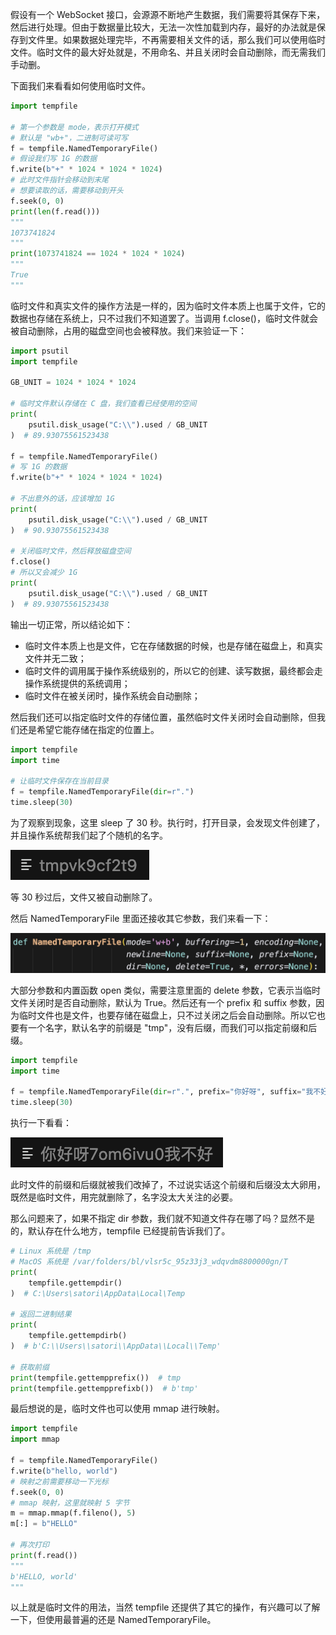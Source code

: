 假设有一个 WebSocket 接口，会源源不断地产生数据，我们需要将其保存下来，然后进行处理。但由于数据量比较大，无法一次性加载到内存，最好的办法就是保存到文件里。如果数据处理完毕，不再需要相关文件的话，那么我们可以使用临时文件。临时文件的最大好处就是，不用命名、并且关闭时会自动删除，而无需我们手动删。

下面我们来看看如何使用临时文件。

```python
import tempfile

# 第一个参数是 mode，表示打开模式
# 默认是 "wb+"，二进制可读可写
f = tempfile.NamedTemporaryFile()
# 假设我们写 1G 的数据
f.write(b"+" * 1024 * 1024 * 1024)
# 此时文件指针会移动到末尾
# 想要读取的话，需要移动到开头
f.seek(0, 0)
print(len(f.read()))
"""
1073741824
"""
print(1073741824 == 1024 * 1024 * 1024)
"""
True
"""
```

临时文件和真实文件的操作方法是一样的，因为临时文件本质上也属于文件，它的数据也存储在系统上，只不过我们不知道罢了。当调用 f.close()，临时文件就会被自动删除，占用的磁盘空间也会被释放。我们来验证一下：

```Python
import psutil
import tempfile

GB_UNIT = 1024 * 1024 * 1024

# 临时文件默认存储在 C 盘，我们查看已经使用的空间
print(
    psutil.disk_usage("C:\\").used / GB_UNIT
)  # 89.93075561523438

f = tempfile.NamedTemporaryFile()
# 写 1G 的数据
f.write(b"+" * 1024 * 1024 * 1024)

# 不出意外的话，应该增加 1G
print(
    psutil.disk_usage("C:\\").used / GB_UNIT
)  # 90.93075561523438

# 关闭临时文件，然后释放磁盘空间
f.close()
# 所以又会减少 1G
print(
    psutil.disk_usage("C:\\").used / GB_UNIT
)  # 89.93075561523438
```

输出一切正常，所以结论如下：

- 临时文件本质上也是文件，它在存储数据的时候，也是存储在磁盘上，和真实文件并无二致；
- 临时文件的调用属于操作系统级别的，所以它的创建、读写数据，最终都会走操作系统提供的系统调用；
- 临时文件在被关闭时，操作系统会自动删除；

然后我们还可以指定临时文件的存储位置，虽然临时文件关闭时会自动删除，但我们还是希望它能存储在指定的位置上。

~~~Python
import tempfile
import time

# 让临时文件保存在当前目录
f = tempfile.NamedTemporaryFile(dir=r".")
time.sleep(30)
~~~

为了观察到现象，这里 sleep 了 30 秒。执行时，打开目录，会发现文件创建了，并且操作系统帮我们起了个随机的名字。

![](./1.png)

等 30 秒过后，文件又被自动删除了。

然后 NamedTemporaryFile 里面还接收其它参数，我们来看一下：

![](./2.png)

大部分参数和内置函数 open 类似，需要注意里面的 delete 参数，它表示当临时文件关闭时是否自动删除，默认为 True。然后还有一个 prefix 和 suffix 参数，因为临时文件也是文件，也要存储在磁盘上，只不过关闭之后会自动删除。所以它也要有一个名字，默认名字的前缀是 "tmp"，没有后缀，而我们可以指定前缀和后缀。

~~~python
import tempfile
import time

f = tempfile.NamedTemporaryFile(dir=r".", prefix="你好呀", suffix="我不好")
time.sleep(30)
~~~

执行一下看看：

![](./3.png)

此时文件的前缀和后缀就被我们改掉了，不过说实话这个前缀和后缀没太大卵用，既然是临时文件，用完就删除了，名字没太大关注的必要。

那么问题来了，如果不指定 dir 参数，我们就不知道文件存在哪了吗？显然不是的，默认存在什么地方，tempfile 已经提前告诉我们了。

~~~Python
# Linux 系统是 /tmp
# MacOS 系统是 /var/folders/bl/vlsr5c_95z33j3_wdqvdm8800000gn/T
print(
    tempfile.gettempdir()
)  # C:\Users\satori\AppData\Local\Temp

# 返回二进制结果
print(
    tempfile.gettempdirb()
)  # b'C:\\Users\\satori\\AppData\\Local\\Temp'

# 获取前缀
print(tempfile.gettempprefix())  # tmp
print(tempfile.gettempprefixb())  # b'tmp'
~~~

最后想说的是，临时文件也可以使用 mmap 进行映射。

~~~Python
import tempfile
import mmap

f = tempfile.NamedTemporaryFile()
f.write(b"hello, world")
# 映射之前需要移动一下光标
f.seek(0, 0)
# mmap 映射，这里就映射 5 字节
m = mmap.mmap(f.fileno(), 5)
m[:] = b"HELLO"

# 再次打印
print(f.read())
"""
b'HELLO, world'
"""
~~~

以上就是临时文件的用法，当然 tempfile 还提供了其它的操作，有兴趣可以了解一下，但使用最普遍的还是 NamedTemporaryFile。
